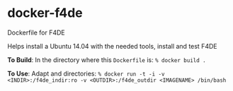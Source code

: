 # docker-f4de
Dockerfile for F4DE

Helps install a Ubuntu 14.04 with the needed tools, install and test F4DE

**To Build**:
In the directory where this `Dockerfile` is:
`% docker build .`

**To Use**:
Adapt <IMAGENAME> and directories:
`% docker run -t -i -v <INDIR>:/f4de_indir:ro -v <OUTDIR>:/f4de_outdir <IMAGENAME> /bin/bash`

